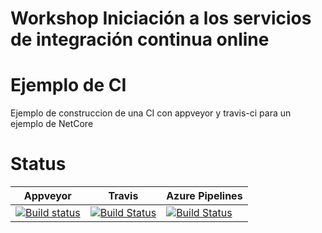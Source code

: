 # Workshop Iniciación a los servicios de integración continua online
# Ejemplo de CI

Ejemplo de construccion de una CI con appveyor y travis-ci para un ejemplo de NetCore

# Status

|Appveyor|Travis|Azure Pipelines|
|--------|------|---------------|
|[![Build status](https://ci.appveyor.com/api/projects/status/6mfdp4oxgemh4n76/branch/netcore?svg=true)](https://ci.appveyor.com/project/kabestrus/workshop-online-ci-servies/branch/netcore)|[![Build Status](https://travis-ci.org/JorTurFer/Workshop_online_ci_servies.svg?branch=NetCore)](https://travis-ci.org/JorTurFer/Workshop_online_ci_servies)|[![Build Status](https://dev.azure.com/JorTurFer/Workshop_RiojaDotNet/_apis/build/status/JorTurFer.Workshop_RiojaDotNet?branchName=NetCore)](https://dev.azure.com/JorTurFer/Workshop_RiojaDotNet/_build/latest?definitionId=6&branchName=NetCore)|
